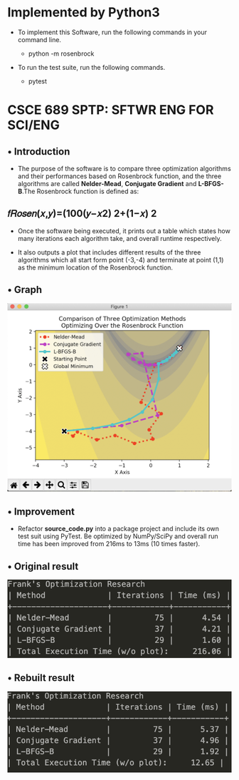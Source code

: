 # Implemented by Python3

* To implement this Software, run the following commands in your command line.

  * python -m rosenbrock

* To run the test suite, run the following commands.

  * pytest

# CSCE 689 SPTP: SFTWR ENG FOR SCI/ENG

## • Introduction

* The purpose of the software is to compare three optimization algorithms and their performances based on Rosenbrock function, and the three algorithms are called **Nelder-Mead**, **Conjugate Gradient** and **L-BFGS-B**.The Rosenbrock function is defined as:

## 𝑓𝑅𝑜𝑠𝑒𝑛(𝑥,𝑦)=(100(𝑦−𝑥2) 2+(1−𝑥) 2

* Once the software being executed, it prints out a table which states how many iterations each algorithm take, and overall runtime respectively.

* It also outputs a plot that includes different results of the three algorithms which all start form point (-3,-4) and terminate at point (1,1) as the minimum location of the Rosenbrock function.

## • Graph

![image](https://github.com/CCTSAI-Tony/CSCE689_FINAL_PROJECT/blob/master/rosenbrock/graph.jpg)

## • Improvement

* Refactor **source_code.py** into a package project and include its own test suit using PyTest. Be optimized by NumPy/SciPy and overall run time has been improved from 216ms to 13ms (10 times faster).

## • Original result

![image](https://github.com/CCTSAI-Tony/CSCE689_FINAL_PROJECT/blob/master/rosenbrock/source.jpg)

## • Rebuilt result

![image](https://github.com/CCTSAI-Tony/CSCE689_FINAL_PROJECT/blob/master/rosenbrock/package.jpg)

